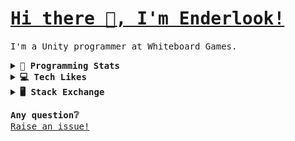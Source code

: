 <b><u><h1><samp>
  Hi there 👋, I'm Enderlook!
</samp></h1></u></b>

<p><samp>
  I'm a Unity programmer at Whiteboard Games.
</samp></p>

<details>
  <summary><b><samp>
    🧮 Programming Stats
  </samp></b></summary>
  <p>
    <a href="https://github.com/anuraghazra/github-readme-stats">
      <img align="center" src="https://github-readme-stats.vercel.app/api?username=enderlook&count_private=true&show_icons=true&include_all_commits=true" />
    </a>    
    <a href="https://git.io/streak-stats">
      <img align="center" src="http://github-readme-streak-stats.herokuapp.com?user=Enderlook&date_format=M%20j%5B%2C%20Y%5D" />
    </a>
    <a href="https://github.com/anuraghazra/convoychat">
      <img align="center" src="https://github-readme-stats.vercel.app/api/top-langs/?username=enderlook&langs_count=10&layout=compact&exclude_repo=roslyn" />
    </a>
  </p>
</details>

<details align="left">
  <summary><b><samp>
    💻 Tech Likes
  </samp></b></summary>
  <table>
    <thead><tr>
      <th><samp><b>
        🏆 My Interests
      </b></samp></th>
      <th><samp><b>
        🚀 Languages
      </b></samp></th>
      <th><samp><b>
        ⚡️ Skills
      </b></samp></th>
    </tr><thead>
    <tbody>
      <tr>
        <th>🥇 Love</th>
        <th>
          <img src='https://github.com/devicons/devicon/blob/master/icons/csharp/csharp-original.svg' alt='C#' width='30'/>
          <img src='https://github.com/devicons/devicon/blob/master/icons/rust/rust-plain.svg' alt='Rust' width='30'/>
        </th>
        <th>
          <img src='https://cdn4.iconfinder.com/data/icons/logos-brands-5/24/unity-512.png' alt='Unity' width='30'/>
          <img src='https://devblogs.microsoft.com/aspnet/wp-content/uploads/sites/16/2019/04/BrandBlazor_nohalo_1000x.png' alt='Blazor' width='30'/>
        </th>
      </tr>
      <tr>
        <th>🥈 Like</th>
        <th>
          <img src='https://github.com/devicons/devicon/blob/master/icons/typescript/typescript-original.svg' alt='Typescript' width='30'/>
          <img src='https://github.com/devicons/devicon/blob/master/icons/python/python-original.svg' alt='Python' width='30'/>
        </th>
        <th>
          <img src='https://github.com/devicons/devicon/blob/master/icons/git/git-plain.svg' alt='Git' width='30'/>
        </th>
      </tr>
      <tr>
        <th>🥉 Know</th>
        <th>
          <img src='https://github.com/devicons/devicon/blob/master/icons/javascript/javascript-original.svg' alt='Javascript' width='30'/>
          <img src='https://github.com/devicons/devicon/blob/master/icons/html5/html5-original.svg' alt='HTML' width='30'/>
          <img src='https://img.icons8.com/color/452/c-plus-plus-logo.png' alt='VBA' width='30'/>
        </th>
        <th>
          <img src='https://github.com/devicons/devicon/blob/master/icons/chrome/chrome-original.svg' alt='Chrome Extensions' width='30'/>        
        </th>
      </tr>
      <tr>
        <th>🌱 Want To Learn</th>
        <th>        
        </th>
        <th>
          <img src='https://github.com/devicons/devicon/blob/master/icons/vuejs/vuejs-original.svg' alt='Vue' width='30'/>
          <img src='https://github.com/devicons/devicon/blob/master/icons/electron/electron-original.svg' alt='Electron' width='30'/>
          <img src='https://github.com/devicons/devicon/blob/master/icons/nodejs/nodejs-original.svg' alt='NodeJS' width='30'/>        
          <img src='https://github.com/devicons/devicon/blob/master/icons/mysql/mysql-original.svg' alt='MySQL' width='30'/>
        </th
      </tr>
      <tr>
        <th>🤔 Others</th>
        <th>
          <img src='https://icon-library.com/images/vba-icon/vba-icon-10.jpg' alt='VBA' width='30'/>
        </th>
        <th>
          <img src='https://cdn.iconscout.com/icon/free/png-256/unreal-engine-555438.png' alt='Unreal' width='30'/>
        </th>
      </tr>
    </tbody>
  </table>
</details>

<details>
  <summary><b><samp>
    🖥️ Stack Exchange
  </samp></b></summary>
  <a href="https://stackexchange.com/users/10381077">
    <img src="https://stackexchange.com/users/flair/10381077.png" width="208" height="58" alt="profile for Ender Look on Stack Exchange, a network of free, community-driven Q&amp;A sites" title="profile for Ender Look on Stack Exchange, a network of free, community-driven Q&amp;A sites">
  </a>
</details>

<p><samp>
  <b>
    Any question❔
  </b><br/>
    <a href="https://github.com/Enderlook/Enderlook/issues/new">Raise an issue!</a>
</samp></p>

<!--
**Enderlook/Enderlook** is a ✨ _special_ ✨ repository because its `README.md` (this file) appears on your GitHub profile.

Here are some ideas to get you started:

- 🔭 I’m currently working on ...
- 🌱 I’m currently learning ...
- 👯 I’m looking to collaborate on ...
- 🤔 I’m looking for help with ...
- 💬 Ask me about ...
- 📫 How to reach me: ...
- 😄 Pronouns: ...
- ⚡ Fun fact: ...
-->
